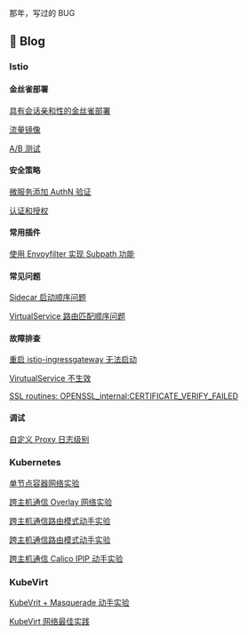 那年，写过的 BUG

<!--
## 🎉 开源贡献

| 项目 | 角色 | GitHub | Stars |
| :---- | :---- | :---- | :---- |
| Fence | 创建者 | <https://github.com/hexiaodai/fence> | [![GitHub](https://img.shields.io/github/stars/hexiaodai/fence?logo=github&labelColor=495867&color=495867)](https://github.com/hexiaodai/fence) |
| Istio | Member | <https://github.com/istio/istio> | [![GitHub](https://img.shields.io/github/stars/istio/istio?logo=github&labelColor=495867&color=495867)](https://github.com/istio/istio) |
-->

## 📝 Blog

### Istio

#### 金丝雀部署

[具有会话亲和性的金丝雀部署](istio/canary/具有会话亲和性的金丝雀部署.md)

[流量镜像](./istio/canary/流量镜像.md)

[A/B 测试](./istio/canary/AB测试.md)

#### 安全策略

[微服务添加 AuthN 验证](./istio/安全/authn.md)

[认证和授权](./istio/安全/认证和授权.md)

#### 常用插件

[使用 Envoyfilter 实现 Subpath 功能](./istio/envoyfilter/subpath.md)

#### 常见问题

[Sidecar 启动顺序问题](./istio/faq/sidecar启动顺序问题.md)

[VirtualService 路由匹配顺序问题](./istio/faq/virtualservice路由匹配顺序问题.md)

#### 故障排查

[重启 istio-ingressgateway 无法启动](./istio/troubleshooting/重启istio-ingressgateway无法启动.md)

[VirutualService 不生效](./istio/troubleshooting/virutualservice不生效.md)

[SSL routines: OPENSSL_internal:CERTIFICATE_VERIFY_FAILED](./istio/troubleshooting/tls证书认证错误.md)

#### 调试

[自定义 Proxy 日志级别](./istio/debug/自定义Proxy日志级别.md)

### Kubernetes

[单节点容器网络实验](./kubernetes/network/单节点容器网络实验.md)

[跨主机通信 Overlay 网络实验](./kubernetes/network/跨主机通信overlay网络实验.md)

[跨主机通信路由模式动手实验](./kubernetes/network/跨主机通信路由模式动手实验.md)

[跨主机通信路由模式动手实验](./kubernetes/network/跨主机通信路由模式动手实验.md)

[跨主机通信 Calico IPIP 动手实验](./kubernetes/network/跨主机通信calicoIPIP动手实验.md)

### KubeVirt

[KubeVrit + Masquerade 动手实验](./kubevirt/network/masquerade.md)

[KubeVirt 网络最佳实践](./kubevirt/network/kubevirt-spiderpool.md)
